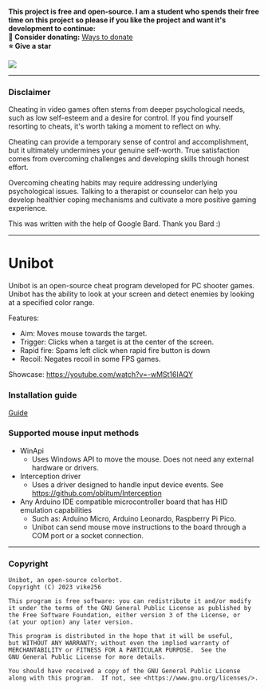 **This project is free and open-source. I am a student who spends their free time on this project so please if you like the project and want it's development to continue:**  
**🎁 Consider donating:** [Ways to donate](https://github.com/vike256#donations)   
**⭐ Give a star**  
  
[![](https://dcbadge.vercel.app/api/server/uF2KESAU2J)](https://discord.gg/uF2KESAU2J)  

---

### Disclaimer
  
Cheating in video games often stems from deeper psychological needs, such as low self-esteem and a desire for control. If you find yourself resorting to cheats, it's worth taking a moment to reflect on why.  

Cheating can provide a temporary sense of control and accomplishment, but it ultimately undermines your genuine self-worth. True satisfaction comes from overcoming challenges and developing skills through honest effort.  

Overcoming cheating habits may require addressing underlying psychological issues. Talking to a therapist or counselor can help you develop healthier coping mechanisms and cultivate a more positive gaming experience.  

This was written with the help of Google Bard. Thank you Bard :)  

---

# Unibot

Unibot is an open-source cheat program developed for PC shooter games. Unibot has the ability to look at your screen and detect enemies by looking at a specified color range.
  
Features:
- Aim: Moves mouse towards the target.  
- Trigger: Clicks when a target is at the center of the screen.  
- Rapid fire: Spams left click when rapid fire button is down
- Recoil: Negates recoil in some FPS games.   
  
Showcase: https://youtube.com/watch?v=-wMSt16IAQY

### Installation guide
[Guide](https://github.com/vike256/Unibot/wiki/Guide)

### Supported mouse input methods
- WinApi
  - Uses Windows API to move the mouse. Does not need any external hardware or drivers.
- Interception driver
  - Uses a driver designed to handle input device events. See https://github.com/oblitum/Interception
- Any Arduino IDE compatible microcontroller board that has HID emulation capabilities
  - Such as: Arduino Micro, Arduino Leonardo, Raspberry Pi Pico.
  - Unibot can send mouse move instructions to the board through a COM port or a socket connection.

---

### Copyright
```
Unibot, an open-source colorbot.
Copyright (C) 2023 vike256

This program is free software: you can redistribute it and/or modify
it under the terms of the GNU General Public License as published by
the Free Software Foundation, either version 3 of the License, or
(at your option) any later version.

This program is distributed in the hope that it will be useful,
but WITHOUT ANY WARRANTY; without even the implied warranty of
MERCHANTABILITY or FITNESS FOR A PARTICULAR PURPOSE.  See the
GNU General Public License for more details.

You should have received a copy of the GNU General Public License
along with this program.  If not, see <https://www.gnu.org/licenses/>.
```
